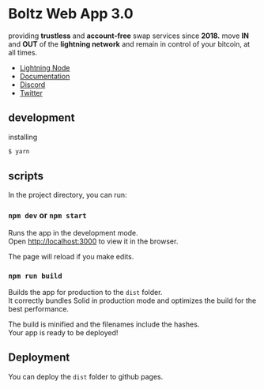 # Boltz Web App 3.0

providing **trustless** and **account-free** swap services since **2018.**
move **IN** and **OUT** of the **lightning network** and remain in control of your bitcoin, at all times.

- [Lightning Node](https://amboss.space/node/026165850492521f4ac8abd9bd8088123446d126f648ca35e60f88177dc149ceb2)
- [Documentation](https://docs.boltz.exchange/en/latest/)
- [Discord](https://discord.gg/d6EK85KK)
- [Twitter](https://twitter.com/Boltzhq)

## development

installing

```bash
$ yarn
```

## scripts

In the project directory, you can run:

### `npm dev` or `npm start`

Runs the app in the development mode.<br>
Open [http://localhost:3000](http://localhost:3000) to view it in the browser.

The page will reload if you make edits.<br>

### `npm run build`

Builds the app for production to the `dist` folder.<br>
It correctly bundles Solid in production mode and optimizes the build for the best performance.

The build is minified and the filenames include the hashes.<br>
Your app is ready to be deployed!

## Deployment

You can deploy the `dist` folder to github pages.
